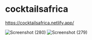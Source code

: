 # cocktailsafrica
https://cocktailsafrica.netlify.app/

![Screenshot (280)](https://user-images.githubusercontent.com/77227025/231398522-df97c80b-ba6c-4174-bd01-b44f30297fd8.png)
![Screenshot (279)](https://user-images.githubusercontent.com/77227025/231398584-6ae27f41-7d48-439a-a5bf-67aca6dbe1a8.png)
